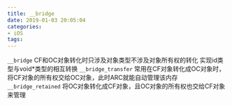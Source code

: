 ```yaml
---
title: __bridge
date: 2019-01-03 20:05:04
categories:
- iOS
tags:
---
```



`__bridge`
CF和OC对象转化时只涉及对象类型不涉及对象所有权的转化
实现id类型与void*类型的相互转换
`__bridge_transfer`
常用在CF对象转化成OC对象时，将CF对象的所有权交给OC对象，此时ARC就能自动管理该内存
`__bridge_retained`
将OC对象转化成CF对象，且OC对象的所有权也交给CF对象来管理
